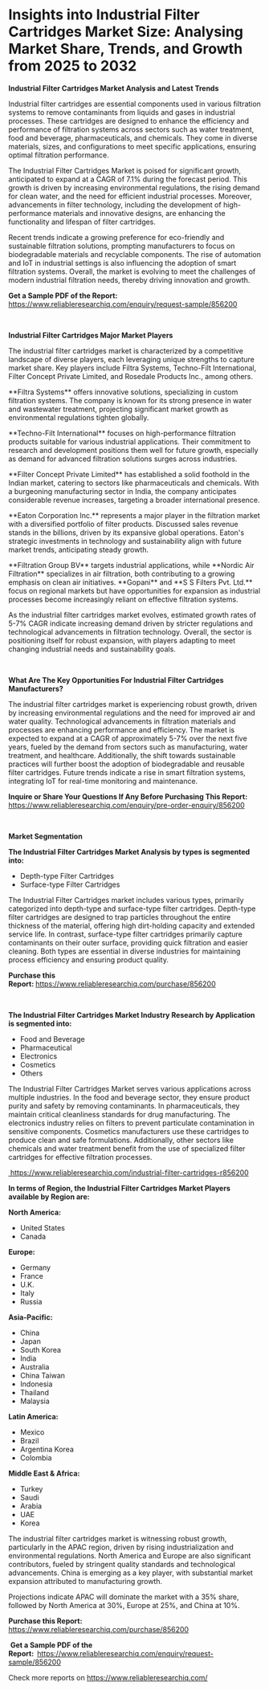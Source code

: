 <p><h1>Insights into Industrial Filter Cartridges Market Size: Analysing Market Share, Trends, and Growth from 2025 to 2032</h1></p><p><strong>Industrial Filter Cartridges Market Analysis and Latest Trends</strong></p>
<p><p>Industrial filter cartridges are essential components used in various filtration systems to remove contaminants from liquids and gases in industrial processes. These cartridges are designed to enhance the efficiency and performance of filtration systems across sectors such as water treatment, food and beverage, pharmaceuticals, and chemicals. They come in diverse materials, sizes, and configurations to meet specific applications, ensuring optimal filtration performance.</p><p>The Industrial Filter Cartridges Market is poised for significant growth, anticipated to expand at a CAGR of 7.1% during the forecast period. This growth is driven by increasing environmental regulations, the rising demand for clean water, and the need for efficient industrial processes. Moreover, advancements in filter technology, including the development of high-performance materials and innovative designs, are enhancing the functionality and lifespan of filter cartridges.</p><p>Recent trends indicate a growing preference for eco-friendly and sustainable filtration solutions, prompting manufacturers to focus on biodegradable materials and recyclable components. The rise of automation and IoT in industrial settings is also influencing the adoption of smart filtration systems. Overall, the market is evolving to meet the challenges of modern industrial filtration needs, thereby driving innovation and growth.</p></p>
<p><strong>Get a Sample PDF of the Report:&nbsp;</strong> <a href="https://www.reliableresearchiq.com/enquiry/request-sample/856200?utm_campaign=1159&utm_medium=2&utm_source=Github&utm_content=ia&utm_term=16022025&utm_id=industrial-filter-cartridges">https://www.reliableresearchiq.com/enquiry/request-sample/856200</a></p>
<p>&nbsp;</p>
<p><strong>Industrial Filter Cartridges Major Market Players</strong></p>
<p><p>The industrial filter cartridges market is characterized by a competitive landscape of diverse players, each leveraging unique strengths to capture market share. Key players include Filtra Systems, Techno-Filt International, Filter Concept Private Limited, and Rosedale Products Inc., among others.</p><p>**Filtra Systems** offers innovative solutions, specializing in custom filtration systems. The company is known for its strong presence in water and wastewater treatment, projecting significant market growth as environmental regulations tighten globally.</p><p>**Techno-Filt International** focuses on high-performance filtration products suitable for various industrial applications. Their commitment to research and development positions them well for future growth, especially as demand for advanced filtration solutions surges across industries.</p><p>**Filter Concept Private Limited** has established a solid foothold in the Indian market, catering to sectors like pharmaceuticals and chemicals. With a burgeoning manufacturing sector in India, the company anticipates considerable revenue increases, targeting a broader international presence.</p><p>**Eaton Corporation Inc.** represents a major player in the filtration market with a diversified portfolio of filter products. Discussed sales revenue stands in the billions, driven by its expansive global operations. Eaton's strategic investments in technology and sustainability align with future market trends, anticipating steady growth.</p><p>**Filtration Group BV** targets industrial applications, while **Nordic Air Filtration** specializes in air filtration, both contributing to a growing emphasis on clean air initiatives. **Gopani** and **S S Filters Pvt. Ltd.** focus on regional markets but have opportunities for expansion as industrial processes become increasingly reliant on effective filtration systems.</p><p>As the industrial filter cartridges market evolves, estimated growth rates of 5-7% CAGR indicate increasing demand driven by stricter regulations and technological advancements in filtration technology. Overall, the sector is positioning itself for robust expansion, with players adapting to meet changing industrial needs and sustainability goals.</p></p>
<p>&nbsp;</p>
<p><strong>What Are The Key Opportunities For Industrial Filter Cartridges Manufacturers?</strong></p>
<p><p>The industrial filter cartridges market is experiencing robust growth, driven by increasing environmental regulations and the need for improved air and water quality. Technological advancements in filtration materials and processes are enhancing performance and efficiency. The market is expected to expand at a CAGR of approximately 5-7% over the next five years, fueled by the demand from sectors such as manufacturing, water treatment, and healthcare. Additionally, the shift towards sustainable practices will further boost the adoption of biodegradable and reusable filter cartridges. Future trends indicate a rise in smart filtration systems, integrating IoT for real-time monitoring and maintenance.</p></p>
<p><strong>Inquire or Share Your Questions If Any Before Purchasing This Report:</strong> <a href="https://www.reliableresearchiq.com/enquiry/pre-order-enquiry/856200?utm_campaign=1159&utm_medium=2&utm_source=Github&utm_content=ia&utm_term=16022025&utm_id=industrial-filter-cartridges">https://www.reliableresearchiq.com/enquiry/pre-order-enquiry/856200</a></p>
<p>&nbsp;</p>
<p><strong>Market Segmentation</strong></p>
<p><strong>The Industrial Filter Cartridges Market Analysis by types is segmented into:</strong></p>
<p><ul><li>Depth-type Filter Cartridges</li><li>Surface-type Filter Cartridges</li></ul></p>
<p><p>The Industrial Filter Cartridges market includes various types, primarily categorized into depth-type and surface-type filter cartridges. Depth-type filter cartridges are designed to trap particles throughout the entire thickness of the material, offering high dirt-holding capacity and extended service life. In contrast, surface-type filter cartridges primarily capture contaminants on their outer surface, providing quick filtration and easier cleaning. Both types are essential in diverse industries for maintaining process efficiency and ensuring product quality.</p></p>
<p><strong>Purchase this Report:&nbsp;</strong><a href="https://www.reliableresearchiq.com/purchase/856200?utm_campaign=1159&utm_medium=2&utm_source=Github&utm_content=ia&utm_term=16022025&utm_id=industrial-filter-cartridges">https://www.reliableresearchiq.com/purchase/856200</a></p>
<p>&nbsp;</p>
<p><strong>The Industrial Filter Cartridges Market Industry Research by Application is segmented into:</strong></p>
<p><ul><li>Food and Beverage</li><li>Pharmaceutical</li><li>Electronics</li><li>Cosmetics</li><li>Others</li></ul></p>
<p><p>The Industrial Filter Cartridges Market serves various applications across multiple industries. In the food and beverage sector, they ensure product purity and safety by removing contaminants. In pharmaceuticals, they maintain critical cleanliness standards for drug manufacturing. The electronics industry relies on filters to prevent particulate contamination in sensitive components. Cosmetics manufacturers use these cartridges to produce clean and safe formulations. Additionally, other sectors like chemicals and water treatment benefit from the use of specialized filter cartridges for effective filtration processes.</p></p>
<p><a href="https://www.reliableresearchiq.com/industrial-filter-cartridges-r856200?utm_campaign=1159&utm_medium=2&utm_source=Github&utm_content=ia&utm_term=16022025&utm_id=industrial-filter-cartridges">&nbsp;https://www.reliableresearchiq.com/industrial-filter-cartridges-r856200</a></p>
<p><strong>In terms of Region, the Industrial Filter Cartridges Market Players available by Region are:</strong></p>
<p>
    <p> <strong> North America: </strong>
        <ul>
            <li>United States</li>
            <li>Canada</li>
        </ul>
        </p> 
    <p> <strong> Europe: </strong>
        <ul>
            <li>Germany</li>
            <li>France</li>
            <li>U.K.</li>
            <li>Italy</li>
            <li>Russia</li>
        </ul>
        </p> 
    <p> <strong> Asia-Pacific: </strong>
        <ul>
            <li>China</li>
            <li>Japan</li>
            <li>South Korea</li>
            <li>India</li>
            <li>Australia</li>
            <li>China Taiwan</li>
            <li>Indonesia</li>
            <li>Thailand</li>
            <li>Malaysia</li>
        </ul>
        </p> 
    <p> <strong> Latin America: </strong>
        <ul>
            <li>Mexico</li>
            <li>Brazil</li>
            <li>Argentina Korea</li>
            <li>Colombia</li>
        </ul>
        </p> 
    <p> <strong> Middle East & Africa: </strong>
        <ul>
            <li>Turkey</li>
            <li>Saudi</li>
            <li>Arabia</li>
            <li>UAE</li>
            <li>Korea</li>
        </ul>
    </p>
    </p>
<p><p>The industrial filter cartridges market is witnessing robust growth, particularly in the APAC region, driven by rising industrialization and environmental regulations. North America and Europe are also significant contributors, fueled by stringent quality standards and technological advancements. China is emerging as a key player, with substantial market expansion attributed to manufacturing growth. </p><p>Projections indicate APAC will dominate the market with a 35% share, followed by North America at 30%, Europe at 25%, and China at 10%.</p></p>
<p><strong>Purchase this Report: </strong><a href="https://www.reliableresearchiq.com/purchase/856200?utm_campaign=1159&utm_medium=2&utm_source=Github&utm_content=ia&utm_term=16022025&utm_id=industrial-filter-cartridges">https://www.reliableresearchiq.com/purchase/856200</a></p>
<p>&nbsp;<strong>Get a Sample PDF of the Report:&nbsp;&nbsp;</strong><a href="https://www.reliableresearchiq.com/enquiry/request-sample/856200?utm_campaign=1159&utm_medium=2&utm_source=Github&utm_content=ia&utm_term=16022025&utm_id=industrial-filter-cartridges">https://www.reliableresearchiq.com/enquiry/request-sample/856200</a></p>
<p><strong></strong></p>
<p>Check more reports on <a href="https://www.reliableresearchiq.com/?utm_campaign=1159&utm_medium=2&utm_source=Github&utm_content=ia&utm_term=16022025&utm_id=industrial-filter-cartridges">https://www.reliableresearchiq.com/</a></p>